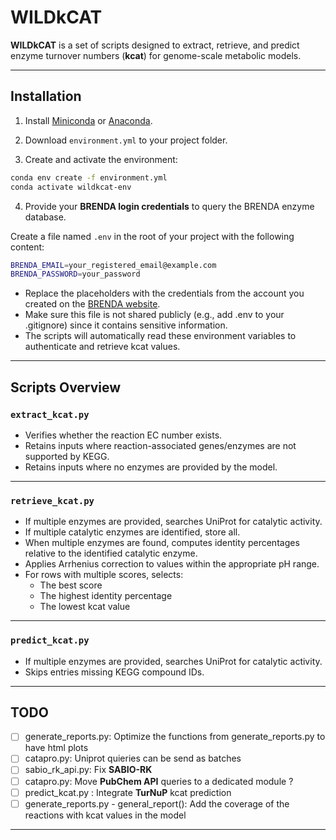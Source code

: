 # WILDkCAT

**WILDkCAT** is a set of scripts designed to extract, retrieve, and predict enzyme turnover numbers (**kcat**) for genome-scale metabolic models.   

---

## Installation

1. Install [Miniconda](https://docs.conda.io/en/latest/miniconda.html) or [Anaconda](https://www.anaconda.com/).

2. Download `environment.yml` to your project folder.

3. Create and activate the environment:

```bash
conda env create -f environment.yml
conda activate wildkcat-env
```

4. Provide your **BRENDA login credentials** to query the BRENDA enzyme database.  

Create a file named `.env` in the root of your project with the following content:

```bash
BRENDA_EMAIL=your_registered_email@example.com
BRENDA_PASSWORD=your_password
```

* Replace the placeholders with the credentials from the account you created on the [BRENDA website](https://www.brenda-enzymes.org).
* Make sure this file is not shared publicly (e.g., add .env to your .gitignore) since it contains sensitive information.
* The scripts will automatically read these environment variables to authenticate and retrieve kcat values.

---

## Scripts Overview

### `extract_kcat.py`
- Verifies whether the reaction EC number exists.  
- Retains inputs where reaction-associated genes/enzymes are not supported by KEGG.  
- Retains inputs where no enzymes are provided by the model.  

---

### `retrieve_kcat.py`
- If multiple enzymes are provided, searches UniProt for catalytic activity.  
- If multiple catalytic enzymes are identified, store all.
- When multiple enzymes are found, computes identity percentages relative to the identified catalytic enzyme.  
- Applies Arrhenius correction to values within the appropriate pH range.  
- For rows with multiple scores, selects:
  - The best score  
  - The highest identity percentage  
  - The lowest kcat value  

---

### `predict_kcat.py`
- If multiple enzymes are provided, searches UniProt for catalytic activity.  
- Skips entries missing KEGG compound IDs.  

---

## TODO
- [ ] generate_reports.py: Optimize the functions from generate_reports.py to have html plots
- [ ] catapro.py: Uniprot quieries can be send as batches
- [ ] sabio_rk_api.py: Fix **SABIO-RK** 
- [ ] catapro.py: Move **PubChem API** queries to a dedicated module ? 
- [ ] predict_kcat.py : Integrate **TurNuP** kcat prediction 
- [ ] generate_reports.py - general_report(): Add the coverage of the reactions with kcat values in the model

---
